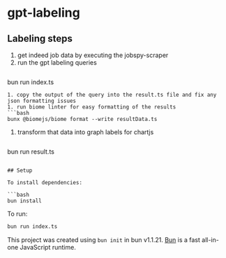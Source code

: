 # gpt-labeling

## Labeling steps

1. get indeed job data by executing the jobspy-scraper
1. run the gpt labeling queries
   ```bash
bun run index.ts
   ```
1. copy the output of the query into the result.ts file and fix any json formatting issues
1. run biome linter for easy formatting of the results
   ```bash
bunx @biomejs/biome format --write resultData.ts
   ```
1. transform that data into graph labels for chartjs
   ```bash
bun run result.ts
   ```

## Setup

To install dependencies:

```bash
bun install
```

To run:

```bash
bun run index.ts
```

This project was created using `bun init` in bun v1.1.21. [Bun](https://bun.sh) is a fast all-in-one JavaScript runtime.
